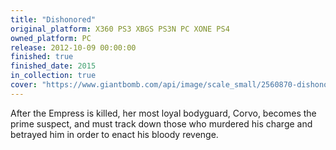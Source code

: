 ```yaml
---
title: "Dishonored"
original_platform: X360 PS3 XBGS PS3N PC XONE PS4
owned_platform: PC
release: 2012-10-09 00:00:00
finished: true
finished_date: 2015
in_collection: true
cover: "https://www.giantbomb.com/api/image/scale_small/2560870-dishonoredhigh.jpg"
---
```


After the Empress is killed, her most loyal bodyguard, Corvo, becomes the prime suspect, and must track down those who murdered his charge and betrayed him in order to enact his bloody revenge.
